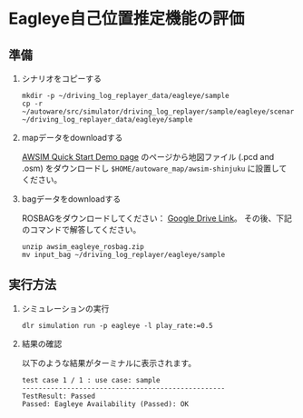 # Eagleye自己位置推定機能の評価

## 準備

1. シナリオをコピーする

   ```shell
   mkdir -p ~/driving_log_replayer_data/eagleye/sample
   cp -r ~/autoware/src/simulator/driving_log_replayer/sample/eagleye/scenario.yaml ~/driving_log_replayer_data/eagleye/sample
   ```

2. mapデータをdownloadする

   [AWSIM Quick Start Demo page](https://tier4.github.io/AWSIM/GettingStarted/QuickStartDemo/) のページから地図ファイル (.pcd and .osm) をダウンロードし `$HOME/autoware_map/awsim-shinjuku` に設置してください。

3. bagデータをdownloadする

   ROSBAGをダウンロードしてください： [Google Drive Link](https://drive.google.com/file/d/1Zgv9eP0j2hAgTj7pW8n-YaECPQGGQjO2/view)。
   その後、下記のコマンドで解答してください。

   ```shell
   unzip awsim_eagleye_rosbag.zip
   mv input_bag ~/driving_log_replayer/eagleye/sample
   ```

## 実行方法

1. シミュレーションの実行

   ```shell
   dlr simulation run -p eagleye -l play_rate:=0.5
   ```

2. 結果の確認

   以下のような結果がターミナルに表示されます。

   ```shell
   test case 1 / 1 : use case: sample
   --------------------------------------------------
   TestResult: Passed
   Passed: Eagleye Availability (Passed): OK
   ```

